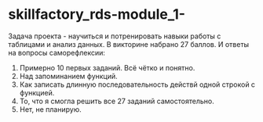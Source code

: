 # skillfactory_rds-module_1-
Задача проекта - научиться и потренировать навыки работы с таблицами и анализ данных.
В викторине набрано 27 баллов.
И ответы на вопросы саморефлексии:
1. Примерно 10 первых заданий. Всё чётко и понятно.
2. Над запоминанием функций.
3. Как записать длинную последовательность действй одной строкой с функцией.
4. То, что я смогла решить все 27 заданий самостоятельно.
5. Нет, не планирую.
